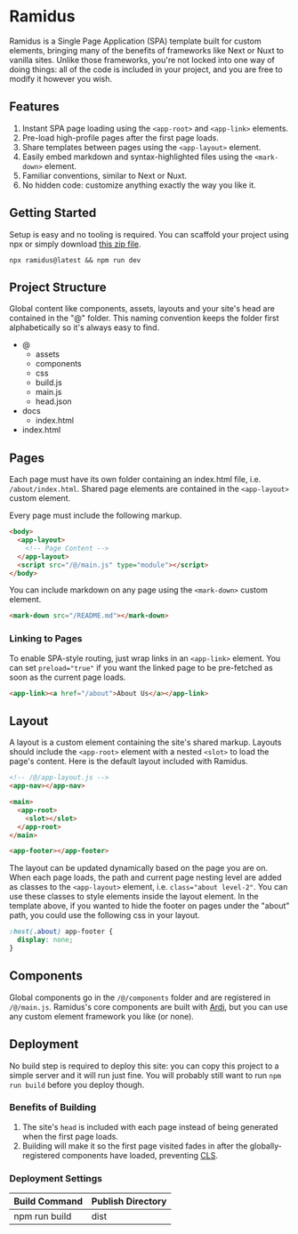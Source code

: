 # Ramidus

Ramidus is a Single Page Application (SPA) template built for custom elements, bringing many of the benefits of frameworks like Next or Nuxt to vanilla sites. Unlike those frameworks, you're not locked into one way of doing things: all of the code is included in your project, and you are free to modify it however you wish.

<ramidus-header></ramidus-header>

## Features

1. Instant SPA page loading using the `<app-root>` and `<app-link>` elements.
1. Pre-load high-profile pages after the first page loads.
1. Share templates between pages using the `<app-layout>` element.
1. Easily embed markdown and syntax-highlighted files using the `<mark-down>` element.
1. Familiar conventions, similar to Next or Nuxt.
1. No hidden code: customize anything exactly the way you like it.

## Getting Started

Setup is easy and no tooling is required. You can scaffold your project using npx or simply download [this zip file](https://codeload.github.com/jameslovallo/ramidus/zip/refs/heads/main).

```
npx ramidus@latest && npm run dev
```

## Project Structure

Global content like components, assets, layouts and your site's head are contained in the "@" folder. This naming convention keeps the folder first alphabetically so it's always easy to find.

<div class="tree">

- <tree-icon icon="home">@</tree-icon>
  - <tree-icon icon="assets">assets</tree-icon>
  - <tree-icon icon="components">components</tree-icon>
  - <tree-icon icon="css">css</tree-icon>
  - <tree-icon icon="js">build.js</tree-icon>
  - <tree-icon icon="js">main.js</tree-icon>
  - <tree-icon icon="json">head.json</tree-icon>
- <tree-icon icon="folder">docs</tree-icon>
  - <tree-icon icon="html">index.html</tree-icon>
- <tree-icon icon="html">index.html</tree-icon>

</div>

## Pages

Each page must have its own folder containing an index.html file, i.e. `/about/index.html`. Shared page elements are contained in the `<app-layout>` custom element.

Every page must include the following markup.

```html
<body>
  <app-layout>
    <!-- Page Content -->
  </app-layout>
  <script src="/@/main.js" type="module"></script>
</body>
```

You can include markdown on any page using the `<mark-down>` custom element.

```html
<mark-down src="/README.md"></mark-down>
```

### Linking to Pages

To enable SPA-style routing, just wrap links in an `<app-link>` element. You can set `preload="true"` if you want the linked page to be pre-fetched as soon as the current page loads.

```html
<app-link><a href="/about">About Us</a></app-link>
```

## Layout

A layout is a custom element containing the site's shared markup. Layouts should include the `<app-root>` element with a nested `<slot>` to load the page's content. Here is the default layout included with Ramidus.

```html
<!-- /@/app-layout.js -->
<app-nav></app-nav>

<main>
  <app-root>
    <slot></slot>
  </app-root>
</main>

<app-footer></app-footer>
```

The layout can be updated dynamically based on the page you are on. When each page loads, the path and current page nesting level are added as classes to the `<app-layout>` element, i.e. `class="about level-2"`. You can use these classes to style elements inside the layout element. In the template above, if you wanted to hide the footer on pages under the "about" path, you could use the following css in your layout.

```css
:host(.about) app-footer {
  display: none;
}
```

## Components

Global components go in the `/@/components` folder and are registered in `/@/main.js`. Ramidus's core components are built with [Ardi](ardi.netlify.app), but you can use any custom element framework you like (or none).

## Deployment

No build step is required to deploy this site: you can copy this project to a simple server and it will run just fine. You will probably still want to run `npm run build` before you deploy though.

### Benefits of Building

1. The site's `head` is included with each page instead of being generated when the first page loads.
2. Building will make it so the first page visited fades in after the globally-registered components have loaded, preventing [CLS](https://web.dev/cls/).

### Deployment Settings

| Build Command | Publish Directory |
| ------------- | ----------------- |
| npm run build | dist              |
